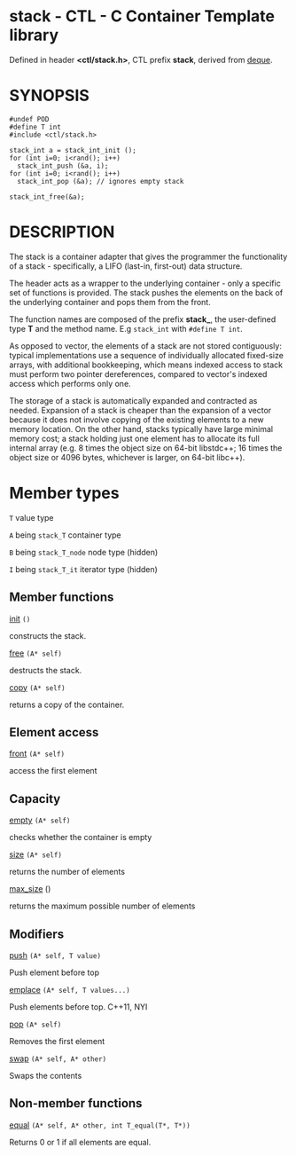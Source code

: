 # stack - CTL - C Container Template library

Defined in header **<ctl/stack.h>**, CTL prefix **stack**,
derived from [deque](deque.md).

# SYNOPSIS

    #undef POD
    #define T int
    #include <ctl/stack.h>

    stack_int a = stack_int_init ();
    for (int i=0; i<rand(); i++)
      stack_int_push (&a, i);
    for (int i=0; i<rand(); i++)
      stack_int_pop (&a); // ignores empty stack

    stack_int_free(&a);

# DESCRIPTION

The stack is a container adapter that gives the programmer the functionality of a stack - specifically, a LIFO (last-in, first-out) data structure.

The header acts as a wrapper to the underlying container - only a
specific set of functions is provided. The stack pushes the elements on the back
of the underlying container and pops them from the front. 

The function names are composed of the prefix **stack_**, the user-defined type
**T** and the method name. E.g `stack_int` with `#define T int`.

As opposed to vector, the elements of a stack are not stored contiguously:
typical implementations use a sequence of individually allocated fixed-size
arrays, with additional bookkeeping, which means indexed access to stack must
perform two pointer dereferences, compared to vector's indexed access which
performs only one.

The storage of a stack is automatically expanded and contracted as
needed. Expansion of a stack is cheaper than the expansion of a vector
because it does not involve copying of the existing elements to a new memory
location. On the other hand, stacks typically have large minimal memory cost; a
stack holding just one element has to allocate its full internal array (e.g. 8
times the object size on 64-bit libstdc++; 16 times the object size or 4096
bytes, whichever is larger, on 64-bit libc++).

# Member types

`T`                       value type

`A` being `stack_T`       container type

`B` being `stack_T_node`  node type (hidden)

`I` being `stack_T_it`    iterator type (hidden)

## Member functions

[init](stack/init.md) `()`

constructs the stack.

[free](stack/free.md) `(A* self)`

destructs the stack.

[copy](stack/copy.md) `(A* self)`

returns a copy of the container.

## Element access

[front](stack/top.md) `(A* self)`

access the first element

## Capacity

[empty](stack/empty.md) `(A* self)`

checks whether the container is empty

[size](stack/size.md) `(A* self)`

returns the number of elements

[max_size](stack/max_size.md) ()

returns the maximum possible number of elements

## Modifiers

[push](stack/push.md) `(A* self, T value)`

Push element before top

[emplace](stack/emplace.md) `(A* self, T values...)`

Push elements before top. C++11, NYI

[pop](stack/pop.md) `(A* self)`

Removes the first element

[swap](stack/swap.md) `(A* self, A* other)`

Swaps the contents

## Non-member functions

[equal](stack/equal.md) `(A* self, A* other, int T_equal(T*, T*))`

Returns 0 or 1 if all elements are equal.

